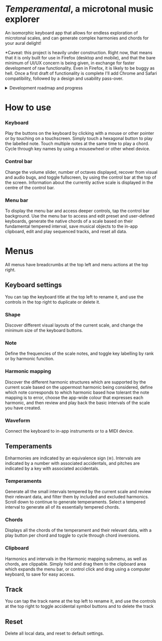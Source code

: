 # *Temperamental*, a microtonal music explorer

An isomorphic keyboard app that allows for endless exploration of microtonal scales, and can generate complex harmonies and chords for your aural delight!

\*Caveat: this project is heavily under construction. Right now, that means that it is only built for use in Firefox (desktop and mobile), and that the bare minimum of UI/UX concern is being given, in exchange for faster development of raw functionality. Even in Firefox, it is likely to be buggy as hell. Once a first draft of functionality is complete I'll add Chrome and Safari compatibility, followed by a design and usability pass-over.

<details>
  <summary>Development roadmap and progress</summary>

  - [x] Keyboard grid, notes, chord generator etc
  - [ ] Chords revamp
  - [ ] Debug pass
  - [ ] Compute manager
  - [ ] MOS Scales + menu rearrangement
  - [ ] Clipboard -> Scrapbook, drag handles
  - [ ] Sequencer, markdown, sheet music (basic!)
  - [ ] MIDI out, instruments

</details>

# How to use

### Keyboard
Play the buttons on the keyboard by clicking with a mouse or other pointer or by touching on a touchscreen. Simply touch a hexagonal button to play the labelled note. Touch multiple notes at the same time to play a chord. Cycle through key names by using a mousewheel or other wheel device.

### Control bar
Change the volume slider, number of octaves displayed, recover from visual and audio bugs, and toggle fullscreen, by using the control bar at the top of the screen. Information about the currently active scale is displayed in the centre of the control bar.

### Menu bar
To display the menu bar and access deeper controls, tap the control bar background. Use the menu bar to access and edit preset and user-defined keyboards, generate the native chords of a scale based on their fundamental tempered interval, save musical objects to the in-app clipboard, edit and play sequenced tracks, and reset all data.

# Menus

All menus have breadcrumbs at the top left and menu actions at the top right.

## Keyboard settings

You can tap the keyboard title at the top left to rename it, and use the controls in the top right to duplicate or delete it.

### Shape

Discover different visual layouts of the current scale, and change the minimum size of the keyboard buttons.

### Note

Define the frequencies of the scale notes, and toggle key labelling by rank or by harmonic function.

### Harmonic mapping

Discover the different harmonic structures which are supported by the current scale based on the uppermost harmonic being considered, define which note corresponds to which harmonic based how tolerant the note mapping is to error, choose the app-wide colour that expresses each harmonic, and then review and play back the basic intervals of the scale you have created.

### Waveform

Connect the keyboard to in-app instruments or to a MIDI device.

## Temperaments

Enharmonies are indicated by an equivalence sign (≅). Intervals are indicated by a number with associated accidentals, and pitches are indicated by a key with associated accidentals.

### Temperaments

Generate all the small intervals tempered by the current scale and review their relevant data, and filter them by included and excluded harmonics. Scroll down to continue to generate temperaments. Select a tempered interval to generate all of its essentially tempered chords.

### Chords

Displays all the chords of the temperament and their relevant data, with a play button per chord and toggle to cycle through chord inversions.

### Clipboard

Harmonics and intervals in the Harmonic mapping submenu, as well as chords, are clippable. Simply hold and drag them to the clipboard area which expands the menu bar, or control click and drag using a computer keyboard, to save for easy access.

## Track

You can tap the track name at the top left to rename it, and use the controls at the top right to toggle accidental symbol buttons and to delete the track

## Reset

Delete all local data, and reset to default settings.
